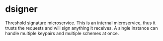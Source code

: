 # dsigner

Threshold signature microservice.
This is an internal microservice, thus it trusts the requests and will sign anything it receives. A single instance can handle multiple keypairs and multiple schemes at once.
